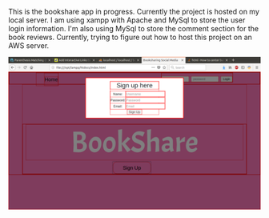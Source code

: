 This is the bookshare app in progress.
Currently the project is hosted on my local server. I am using
xampp with Apache and MySql to store the user login information. I'm also
using MySql to store the comment section for the book reviews. Currently,
trying to figure out how to host this project on an AWS server.

![front page after clicking modal](bookappimg.png)
